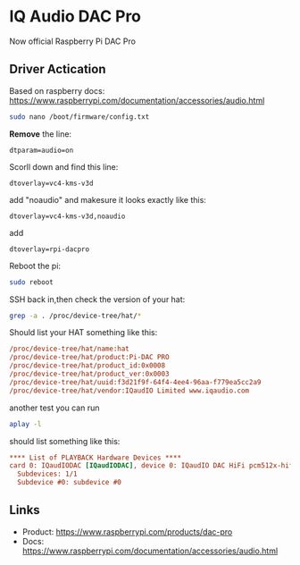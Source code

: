 # IQ Audio DAC Pro
Now official Raspberry Pi DAC Pro
## Driver Actication

Based on raspberry docs: https://www.raspberrypi.com/documentation/accessories/audio.html

```bash
sudo nano /boot/firmware/config.txt
```



**Remove** the line: 
```
dtparam=audio=on
```

Scorll down and find this line:

```
dtoverlay=vc4-kms-v3d
```

add "noaudio" and makesure it looks exactly like this:

```
dtoverlay=vc4-kms-v3d,noaudio
```

add
```
dtoverlay=rpi-dacpro
```

Reboot the pi:

```bash
sudo reboot
```
SSH back in,then check the version of your hat:

```bash
grep -a . /proc/device-tree/hat/*
```

Should list your HAT something like this:
```ini
/proc/device-tree/hat/name:hat
/proc/device-tree/hat/product:Pi-DAC PRO
/proc/device-tree/hat/product_id:0x0008
/proc/device-tree/hat/product_ver:0x0003
/proc/device-tree/hat/uuid:f3d21f9f-64f4-4ee4-96aa-f779ea5cc2a9
/proc/device-tree/hat/vendor:IQaudIO Limited www.iqaudio.com
```

another test you can run

```bash
aplay -l  
```

should list something like this:

```ini
**** List of PLAYBACK Hardware Devices ****
card 0: IQaudIODAC [IQaudIODAC], device 0: IQaudIO DAC HiFi pcm512x-hifi-0 [IQaudIO DAC HiFi pcm512x-hifi-0]
  Subdevices: 1/1
  Subdevice #0: subdevice #0

```










## Links
- Product: https://www.raspberrypi.com/products/dac-pro
- Docs: https://www.raspberrypi.com/documentation/accessories/audio.html
